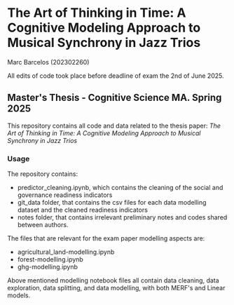 # The Art of Thinking in Time: A Cognitive Modeling Approach to Musical Synchrony in Jazz Trios
Marc Barcelos (202302260)

All edits of code took place before deadline of exam the 2nd of June 2025. 

## Master's Thesis - Cognitive Science MA. Spring 2025 
This repository contains all code and data related to the thesis paper: *The Art of Thinking in Time: A Cognitive Modeling Approach to Musical Synchrony in Jazz Trios*

### Usage
The repository contains: 
- predictor_cleaning.ipynb, which contains the cleaning of the social and governance readiness indicators
- git_data folder, that contains the csv files for each data modelling dataset and the cleaned readiness indicators
- notes folder, that contains irrelevant preliminary notes and codes shared between authors. 

The files that are relevant for the exam paper modelling aspects are: 
- agricultural_land-modelling.ipynb
- forest-modelling.ipynb
- ghg-modelling.ipynb

Above mentioned modelling notebook files all contain data cleaning, data exploration, data splitting, and data modelling, with both MERF's and Linear models.

